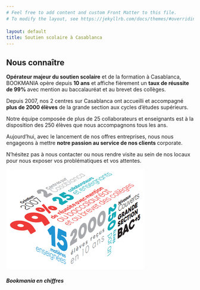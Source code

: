 ```yaml
---
# Feel free to add content and custom Front Matter to this file.
# To modify the layout, see https://jekyllrb.com/docs/themes/#overriding-theme-defaults

layout: default
title: Soutien scolaire à Casablanca
---
```

<main id="qui-sommes-nous" class="mb-0 pb-0">

  <section class="container mt-5 pt-5 pb-5">
    <div class="mt-4 mb-4">
      <h1 class="font-weight-normal">
        <strong>Nous connaître</strong>
      </h1>
    </div>
    <div class="row">
      <div class="col-12 col-lg-7 mb-4">
        <p class="pr-xl-5 pr-lg-2">
          <strong>Opérateur majeur du soutien scolaire</strong> et de la formation à Casablanca, BOOKMANIA opère depuis <strong>10 ans</strong> et affiche fièrement un <strong>taux de réussite de 99% </strong>avec mention au baccalauréat et au brevet des collèges.
        </p>
        <p>
          Depuis 2007, nos 2 centres sur Casablanca ont accueilli et accompagné <strong>plus de 2000 élèves</strong> de la grande section aux cycles d’études supérieurs.
        </p>
        <p>
          Notre équipe composée de plus de 25 collaborateurs et enseignants est à la disposition des 250 élèves que nous accompagnons tous les ans.
        </p>
        <p>
          Aujourd’hui, avec le lancement de nos offres entreprises, nous nous engageons à mettre <strong>notre passion au service de nos clients </strong>corporate.
        </p>
        <p>
          N’hésitez pas à nous contacter ou nous rendre visite au sein de nos locaux pour nous exposer vos problématiques et vos attentes.
        </p>
      </div>
      <div class="col-12 col-lg-5 text-center">
        <img src="assets/images/nous-connaitre-edit.png" class="w-100" alt="Bookmania en chiffres" style="max-width: 370px;">
        <h5 class="mt-3">
          <strong class="font-weight-bold">Bookmania en chiffres</strong>
        </h5>
      </div>
    </div>
  </section>

</main>

